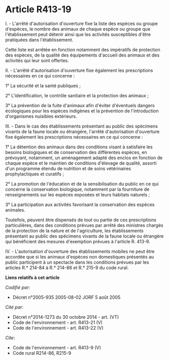 # Article R413-19

I. - L'arrêté d'autorisation d'ouverture fixe la liste des espèces ou groupe d'espèces, le nombre des animaux de chaque
espèce ou groupe que l'établissement peut détenir ainsi que les activités susceptibles d'être pratiquées dans
l'établissement.

Cette liste est arrêtée en fonction notamment des impératifs de protection des espèces, de la qualité des équipements
d'accueil des animaux et des activités qui leur sont offertes.

II. - L'arrêté d'autorisation d'ouverture fixe également les prescriptions nécessaires en ce qui concerne :

1° La sécurité et la santé publiques ;

2° L'identification, le contrôle sanitaire et la protection des animaux ;

3° La prévention de la fuite d'animaux afin d'éviter d'éventuels dangers écologiques pour les espèces indigènes et la
prévention de l'introduction d'organismes nuisibles extérieurs.

III. - Dans le cas des établissements présentant au public des spécimens vivants de la faune locale ou étrangère, l'arrêté
d'autorisation d'ouverture fixe également les prescriptions nécessaires en ce qui concerne :

1° La détention des animaux dans des conditions visant à satisfaire les besoins biologiques et de conservation des
différentes espèces, en prévoyant, notamment, un aménagement adapté des enclos en fonction de chaque espèce et le maintien de
conditions d'élevage de qualité, assorti d'un programme étendu de nutrition et de soins vétérinaires prophylactiques et
curatifs ;

2° La promotion de l'éducation et de la sensibilisation du public en ce qui concerne la conservation biologique, notamment
par la fourniture de renseignements sur les espèces exposées et leurs habitats naturels ;

3° La participation aux activités favorisant la conservation des espèces animales.

Toutefois, peuvent être dispensés de tout ou partie de ces prescriptions particulières, dans des conditions prévues par
arrêté des ministres chargés de la protection de la nature et de l'agriculture, les établissements présentant au public des
spécimens vivants de la faune locale ou étrangère qui bénéficient des mesures d'exemption prévues à l'article R. 413-9.

IV. - L'autorisation d'ouverture des établissements mobiles ne peut être accordée que si les animaux d'espèces non
domestiques présentés au public participent à un spectacle dans les conditions prévues par les articles R.* 214-84 à R.*
214-86 et R.* 215-9 du code rural.

**Liens relatifs à cet article**

_Codifié par_:

  - Décret n°2005-935 2005-08-02 JORF 5 août 2005

_Cité par_:

  - Décret n°2014-1273 du 30 octobre 2014 - art. (VT)
  - Code de l'environnement - art. R413-21 (V)
  - Code de l'environnement - art. R413-22 (V)

_Cite_:

  - Code de l'environnement - art. R413-9 (V)
  - Code rural R214-86, R215-9
